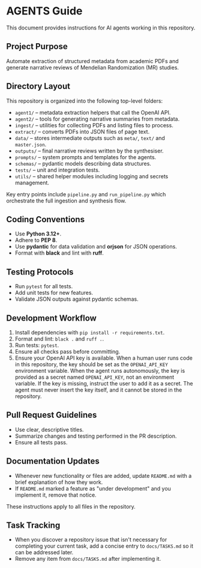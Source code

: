 # AGENTS Guide

This document provides instructions for AI agents working in this repository.

## Project Purpose
Automate extraction of structured metadata from academic PDFs and generate narrative reviews of Mendelian Randomization (MR) studies.

## Directory Layout
This repository is organized into the following top-level folders:

- `agent1/` – metadata extraction helpers that call the OpenAI API.
- `agent2/` – tools for generating narrative summaries from metadata.
- `ingest/` – utilities for collecting PDFs and listing files to process.
- `extract/` – converts PDFs into JSON files of page text.
- `data/` – stores intermediate outputs such as `meta/`, `text/` and
  `master.json`.
- `outputs/` – final narrative reviews written by the synthesiser.
- `prompts/` – system prompts and templates for the agents.
- `schemas/` – pydantic models describing data structures.
- `tests/` – unit and integration tests.
- `utils/` – shared helper modules including logging and secrets management.

Key entry points include `pipeline.py` and `run_pipeline.py` which orchestrate
the full ingestion and synthesis flow.

## Coding Conventions
- Use **Python 3.12+**.
- Adhere to **PEP 8**.
- Use **pydantic** for data validation and **orjson** for JSON operations.
- Format with **black** and lint with **ruff**.

## Testing Protocols
- Run `pytest` for all tests.
- Add unit tests for new features.
- Validate JSON outputs against pydantic schemas.

## Development Workflow
1. Install dependencies with `pip install -r requirements.txt`.
2. Format and lint: `black .` and `ruff .`.
3. Run tests: `pytest`.
4. Ensure all checks pass before committing.
5. Ensure your OpenAI API key is available. When a human user runs code in this
   repository, the key should be set as the `OPENAI_API_KEY` environment
   variable. When the agent runs autonomously, the key is provided as a secret
   named `OPENAI_API_KEY`, not an environment variable. If the key is missing,
   instruct the user to add it as a secret. The agent must never insert the key
   itself, and it cannot be stored in the repository.

## Pull Request Guidelines
- Use clear, descriptive titles.
- Summarize changes and testing performed in the PR description.
- Ensure all tests pass.

## Documentation Updates
- Whenever new functionality or files are added, update `README.md` with a brief explanation of how they work.
- If `README.md` marked a feature as "under development" and you implement it, remove that notice.

These instructions apply to all files in the repository.

## Task Tracking
- When you discover a repository issue that isn't necessary for completing your current task, add a concise entry to `docs/TASKS.md` so it can be addressed later.
- Remove any item from `docs/TASKS.md` after implementing it.
